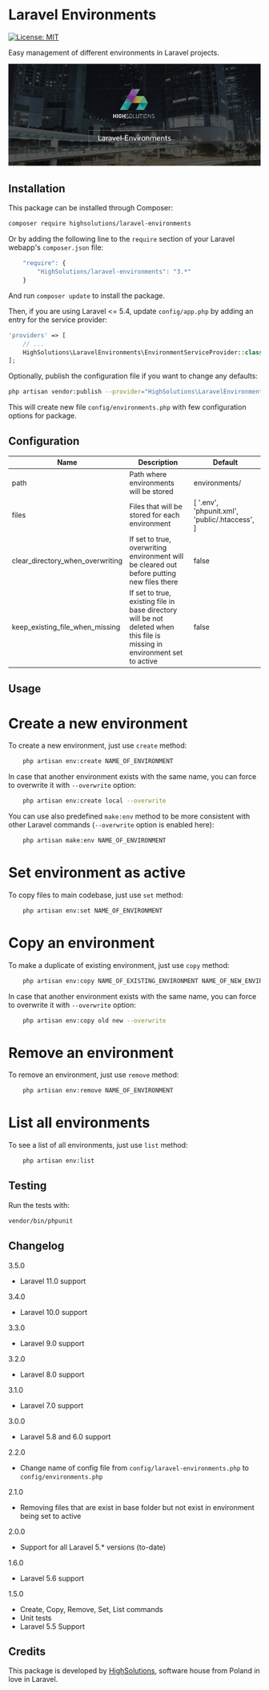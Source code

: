 Laravel Environments
================

[![License: MIT](https://img.shields.io/badge/License-MIT-brightgreen.svg?style=flat-square)](https://opensource.org/licenses/MIT)

Easy management of different environments in Laravel projects.

![Laravel-Environments by HighSolutions](https://raw.githubusercontent.com/highsolutions/laravel-environments/master/intro.jpg)

Installation
------------

This package can be installed through Composer:

```bash
composer require highsolutions/laravel-environments
```

Or by adding the following line to the `require` section of your Laravel webapp's `composer.json` file:

```javascript
    "require": {
        "HighSolutions/laravel-environments": "3.*"
    }
```

And run `composer update` to install the package.

Then, if you are using Laravel <= 5.4, update `config/app.php` by adding an entry for the service provider:

```php
'providers' => [
    // ...
    HighSolutions\LaravelEnvironments\EnvironmentServiceProvider::class,
];
```

Optionally, publish the configuration file if you want to change any defaults:

```bash
php artisan vendor:publish --provider="HighSolutions\LaravelEnvironments\EnvironmentServiceProvider"
```

This will create new file `config/environments.php` with few configuration options for package.

Configuration
------------

| Name                             | Description                                                                                | Default                                              |
|----------------------------------|--------------------------------------------------------------------------------------------|------------------------------------------------------|
| path                             | Path where environments will be stored                                                     | environments/                                        |
| files                            | Files that will be stored for each environment                                             | [   '.env',   'phpunit.xml',   'public/.htaccess', ] |
| clear_directory_when_overwriting | If set to true, overwriting environment will be cleared out before putting new files there | false                                                |
| keep_existing_file_when_missing  | If set to true, existing file in base directory will be not deleted when this file is missing in environment set to active | false                                                |


Usage
------------

Create a new environment
========================

To create a new environment, just use `create` method:

```bash
    php artisan env:create NAME_OF_ENVIRONMENT
```

In case that another environment exists with the same name, you can force to overwrite it with `--overwrite` option:

```bash
    php artisan env:create local --overwrite
```

You can use also predefined `make:env` method to be more consistent with other Laravel commands (`--overwrite` option is enabled here):

```bash
    php artisan make:env NAME_OF_ENVIRONMENT
```

Set environment as active
========================

To copy files to main codebase, just use `set` method:

```bash
    php artisan env:set NAME_OF_ENVIRONMENT
```

Copy an environment
========================

To make a duplicate of existing environment, just use `copy` method:

```bash
    php artisan env:copy NAME_OF_EXISTING_ENVIRONMENT NAME_OF_NEW_ENVIRONMENT
```

In case that another environment exists with the same name, you can force to overwrite it with `--overwrite` option:

```bash
    php artisan env:copy old new --overwrite
```

Remove an environment
========================

To remove an environment, just use `remove` method:

```bash
    php artisan env:remove NAME_OF_ENVIRONMENT
```

List all environments
========================

To see a list of all environments, just use `list` method:

```bash
    php artisan env:list
```

Testing
---------

Run the tests with:

``` bash
vendor/bin/phpunit
```

Changelog
---------

3.5.0
* Laravel 11.0 support

3.4.0
* Laravel 10.0 support

3.3.0
* Laravel 9.0 support

3.2.0
* Laravel 8.0 support

3.1.0
* Laravel 7.0 support

3.0.0
* Laravel 5.8 and 6.0 support

2.2.0
* Change name of config file from `config/laravel-environments.php` to `config/environments.php`

2.1.0
* Removing files that are exist in base folder but not exist in environment being set to active

2.0.0
* Support for all Laravel 5.* versions (to-date)

1.6.0
* Laravel 5.6 support

1.5.0
* Create, Copy, Remove, Set, List commands
* Unit tests
* Laravel 5.5 Support

Credits
-------

This package is developed by [HighSolutions](https://highsolutions.org), software house from Poland in love in Laravel.
